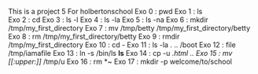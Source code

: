 This is a project 5 For holbertonschool
Exo 0 : pwd
Exo 1 : ls  
Exo 2 : cd
Exo 3 : ls -l
Exo 4 : ls -la
Exo 5 : ls -na
Exo 6 : mkdir /tmp/my_first_directory
Exo 7 : mv /tmp/betty /tmp/my_first_directory/betty
Exo 8 : rm /tmp/my_first_directory/betty
Exo 9 : rmdir /tmp/my_first_directory
Exo 10 : cd -
Exo 11 : ls -la . .. /boot
Exo 12 : file /tmp/iamafile
Exo 13 : ln -s /bin/ls **ls**
Exo 14 : cp -u _.html ..
Exo 15 : mv [[:upper:]]_ /tmp/u
Exo 16 : rm \*~
Exo 17 : mkdir -p welcome/to/school
